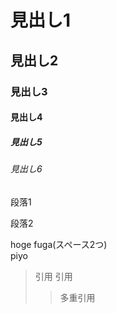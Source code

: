 # 見出し1
## 見出し2
### 見出し3
#### 見出し4
##### 見出し5
###### 見出し6

段落1

段落2

hoge
fuga(スペース2つ)  
piyo

>引用
>引用
>>多重引用
